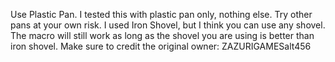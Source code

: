 Use Plastic Pan. I tested this with plastic pan only, nothing else. Try other pans at your own risk.
I used Iron Shovel, but I think you can use any shovel. The macro will still work as long as the shovel you are using is better than iron shovel.
Make sure to credit the original owner: ZAZURIGAMESalt456
